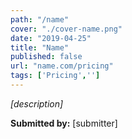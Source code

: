 ```yaml
---
path: "/name"
cover: "./cover-name.png"
date: "2019-04-25"
title: "Name"
published: false
url: "name.com/pricing"
tags: ['Pricing','']
---
```

_[description]_

**Submitted by:** [submitter]
